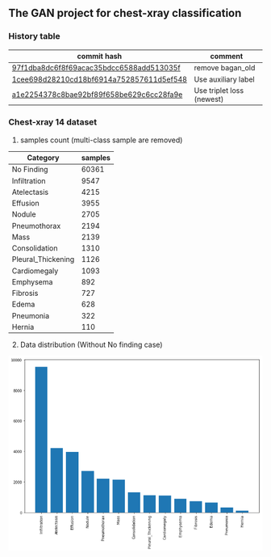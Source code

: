 
## The GAN project for chest-xray classification


### History table
| commit hash | comment |
|--|--|
| [97f1dba8dc6f8f69acac35bdcc6588add513035f](https://github.com/ptran1203/gan_project/commit/97f1dba8dc6f8f69acac35bdcc6588add513035f) | remove bagan_old ||
[1cee698d28210cd18bf6914a752857611d5ef548](https://github.com/ptran1203/gan_project/commit/1cee698d28210cd18bf6914a752857611d5ef548) | Use auxiliary label |
| [a1e2254378c8bae92bf89f658be629c6cc28fa9e](https://github.com/ptran1203/gan_project/commit/a1e2254378c8bae92bf89f658be629c6cc28fa9e) | Use triplet loss (newest)|


### Chest-xray 14 dataset


1. samples count (multi-class sample are removed)

| Category | samples |
|--|--|
| No Finding | 60361 |
| Infiltration | 9547 |
| Atelectasis | 4215 |
| Effusion | 3955 |
| Nodule | 2705 |
| Pneumothorax | 2194 |
| Mass | 2139 |
| Consolidation | 1310 |
| Pleural_Thickening | 1126 |
| Cardiomegaly | 1093 |
| Emphysema | 892 |
| Fibrosis | 727 |
| Edema | 628 |
| Pneumonia | 322 |
| Hernia | 110 |

2. Data distribution (Without No finding case)

![label_counts](images/label_counts_2.png)  
